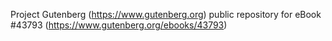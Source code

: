 Project Gutenberg (https://www.gutenberg.org) public repository for eBook #43793 (https://www.gutenberg.org/ebooks/43793)
